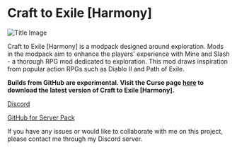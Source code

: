 # Craft to Exile \[Harmony]

![Title Image](https://i.imgur.com/wIinFlk.png)

Craft to Exile \[Harmony] is a modpack designed around exploration. Mods in the modpack aim to enhance the players' experience with Mine and Slash - a thorough RPG mod dedicated to exploration. This mod draws inspiration from popular action RPGs such as Diablo II and Path of Exile.

**Builds from GitHub are experimental. Visit the Curse page [here](https://www.curseforge.com/minecraft/modpacks/crafttoexileharmony) to download the latest version of Craft to Exile \[Harmony].**

[Discord](https://discord.gg/cJS6ZHs)

[GitHub for Server Pack](https://github.com/mahjerion/Craft-to-Exile-Harmony-Server)

If you have any issues or would like to collaborate with me on this project, please contact me through my Discord server.
